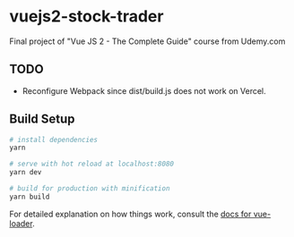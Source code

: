 # vuejs2-stock-trader
Final project of "Vue JS 2 - The Complete Guide" course from Udemy.com

## TODO
- Reconfigure Webpack since dist/build.js does not work on Vercel.

## Build Setup

``` bash
# install dependencies
yarn

# serve with hot reload at localhost:8080
yarn dev

# build for production with minification
yarn build
```

For detailed explanation on how things work, consult the [docs for vue-loader](http://vuejs.github.io/vue-loader).

